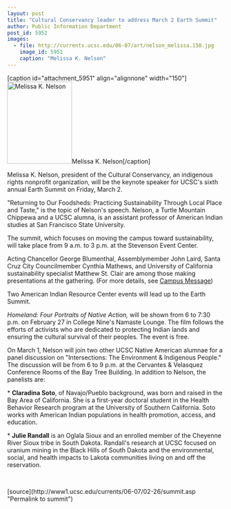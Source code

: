 ```yaml
---
layout: post
title: "Cultural Conservancy leader to address March 2 Earth Summit"
author: Public Information Department
post_id: 5952
images:
  - file: http://currents.ucsc.edu/06-07/art/nelson_melissa.150.jpg
    image_id: 5951
    caption: "Melissa K. Nelson"
---
```


[caption id="attachment_5951" align="alignnone" width="150"]<a href="http://localhost/mysite/wp-content/uploads/2007/02/nelson_melissa.150.jpg"><img class="size-full wp-image-5951" src="http://localhost/mysite/wp-content/uploads/2007/02/nelson_melissa.150.jpg" alt="Melissa K. Nelson" width="150" height="190" /></a>Melissa K. Nelson[/caption]
<a name="content" id="content"></a>
<p>
  Melissa K. Nelson, president of the Cultural Conservancy, an indigenous rights nonprofit organization, will be the keynote speaker for UCSC's sixth annual Earth Summit on Friday, March 2.
</p>
<p>
  "Returning to Our Foodsheds: Practicing Sustainability Through Local Place and Taste," is the topic of Nelson's speech. Nelson, a Turtle Mountain Chippewa and a UCSC alumna, is an assistant professor of American Indian studies at San Francisco State University.
</p>
<p>
  The summit, which focuses on moving the campus toward sustainability, will take place from 9 a.m. to 3 p.m. at the Stevenson Event Center.
</p>
<p>
  Acting Chancellor George Blumenthal, Assemblymember John Laird, Santa Cruz City Councilmember Cynthia Mathews, and University of California sustainability specialist Matthew St. Clair are among those making presentations at the gathering. (For more details, see <a href="http://messages.ucsc.edu/text.asp?pid=1065">Campus Message</a>)
</p>
<p>
  Two American Indian Resource Center events will lead up to the Earth Summit.
</p>
<p>
  <i>Homeland: Four Portraits of Native Action,</i> will be shown from 6 to 7:30 p.m. on February 27 in College Nine's Namaste Lounge. The film follows the efforts of activists who are dedicated to protecting Indian lands and ensuring the cultural survival of their peoples. The event is free.
</p>
<p>
  On March 1, Nelson will join two other UCSC Native American alumnae for a panel discussion on "Intersections: The Environment &amp; Indigenous People." The discussion will be from 6 to 9 p.m. at the Cervantes &amp; Velasquez Conference Rooms of the Bay Tree Building. In addition to Nelson, the panelists are:
</p>
<p>
  * <strong>Claradina Soto</strong>, of Navajo/Pueblo background, was born and raised in the Bay Area of California. She is a first-year doctoral student in the Health Behavior Research program at the University of Southern California. Soto works with American Indian populations in health promotion, access, and education.
</p>
<p>
  * <strong>Julie Randall</strong> is an Oglala Sioux and an enrolled member of the Cheyenne River Sioux tribe in South Dakota. Randall's research at UCSC focused on uranium mining in the Black Hills of South Dakota and the environmental, social, and health impacts to Lakota communities living on and off the reservation.
</p>
<p>
  <br>
</p>
[source](http://www1.ucsc.edu/currents/06-07/02-26/summit.asp "Permalink to summit")
